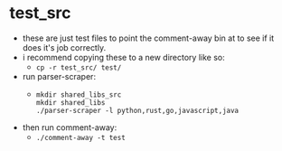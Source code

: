 # test_src
- these are just test files to point the comment-away bin at to see if it does it's job correctly.
- i recommend copying these to a new directory like so:
    - ```cp -r test_src/ test/```
- run parser-scraper:
    - ```
      mkdir shared_libs_src
      mkdir shared_libs
      ./parser-scraper -l python,rust,go,javascript,java
      ``` 
- then run comment-away:
    - ```./comment-away -t test```
